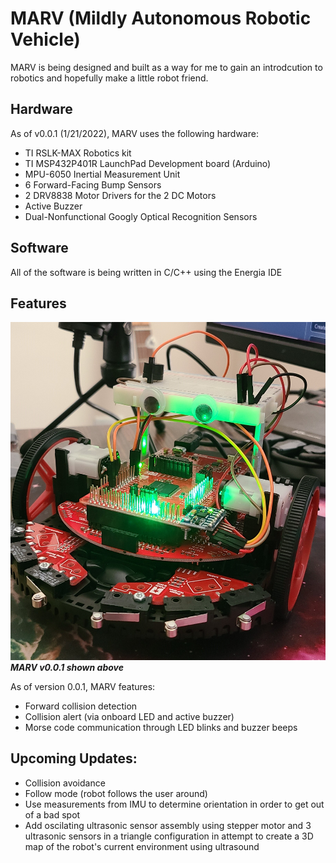 # MARV (Mildly Autonomous Robotic Vehicle)
MARV is being designed and built as a way for me to gain an introdcution to robotics and hopefully make a little robot friend.

## Hardware
As of v0.0.1 (1/21/2022), MARV uses the following hardware:
- TI RSLK-MAX Robotics kit
- TI MSP432P401R LaunchPad Development board (Arduino)
- MPU-6050 Inertial Measurement Unit
- 6 Forward-Facing Bump Sensors
- 2 DRV8838 Motor Drivers for the 2 DC Motors
- Active Buzzer
- Dual-Nonfunctional Googly Optical Recognition Sensors

## Software
All of the software is being written in C/C++ using the Energia IDE

## Features
![MARV v0.0.1](images/MARV0.0.1.jpg)
***MARV v0.0.1 shown above***

As of version 0.0.1, MARV features:
- Forward collision detection
- Collision alert (via onboard LED and active buzzer)
- Morse code communication through LED blinks and buzzer beeps

## Upcoming Updates:
- Collision avoidance
- Follow mode (robot follows the user around)
- Use measurements from IMU to determine orientation in order to get out of a bad spot
- Add oscilating ultrasonic sensor assembly using stepper motor and 3 ultrasonic sensors in a triangle configuration in attempt to create a 3D map of the robot's current environment using ultrasound